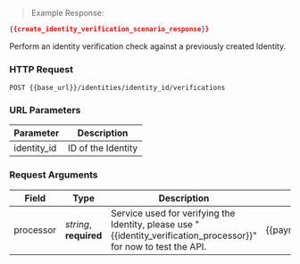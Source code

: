 > Example Response:

```json
{{create_identity_verification_scenario_response}}
```

Perform an identity verification check against a previously created Identity.

### HTTP Request

`POST {{base_url}}/identities/identity_id/verifications`


### URL Parameters

Parameter | Description
--------- | -------------------------------------------------------------------
identity_id | ID of the Identity


### Request Arguments

Field | Type | Description | Example
----- | ---- | ----------- | -------
processor | *string*, **required** | Service used for verifying the Identity, please use "{{identity_verification_processor}}" for now to test the API. | {{payment_processor}}

